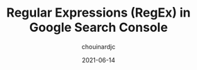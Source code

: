 ---
author: chouinardjc
date: 2021-06-14
permalink: false
tags:
  - regex
  - seo
  - google
target_url: https://www.jcchouinard.com/regex-in-google-search-console/
title: Regular Expressions (RegEx) in Google Search Console
---